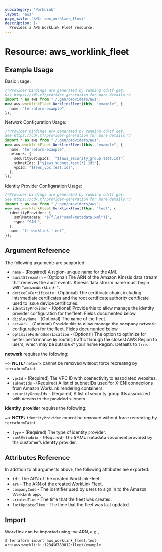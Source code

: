 ```yaml
---
subcategory: "WorkLink"
layout: "aws"
page_title: "AWS: aws_worklink_fleet"
description: |-
  Provides a AWS WorkLink Fleet resource.
---
```


# Resource: aws\_worklink\_fleet

## Example Usage

Basic usage:

```typescript
/*Provider bindings are generated by running cdktf get.
See https://cdk.tf/provider-generation for more details.*/
import * as aws from "./.gen/providers/aws";
new aws.worklinkFleet.WorklinkFleet(this, "example", {
  name: "terraform-example",
});

```

Network Configuration Usage:

```typescript
/*Provider bindings are generated by running cdktf get.
See https://cdk.tf/provider-generation for more details.*/
import * as aws from "./.gen/providers/aws";
new aws.worklinkFleet.WorklinkFleet(this, "example", {
  name: "terraform-example",
  network: {
    securityGroupIds: ["${aws_security_group.test.id}"],
    subnetIds: ["${aws_subnet.test[*].id}"],
    vpcId: "${aws_vpc.test.id}",
  },
});

```

Identity Provider Configuration Usage:

```typescript
/*Provider bindings are generated by running cdktf get.
See https://cdk.tf/provider-generation for more details.*/
import * as aws from "./.gen/providers/aws";
new aws.worklinkFleet.WorklinkFleet(this, "test", {
  identityProvider: {
    samlMetadata: '${file("saml-metadata.xml")}',
    type: "SAML",
  },
  name: "tf-worklink-fleet",
});

```

## Argument Reference

The following arguments are supported:

* `name` - (Required) A region-unique name for the AMI.
* `auditStreamArn` - (Optional) The ARN of the Amazon Kinesis data stream that receives the audit events. Kinesis data stream name must begin with `"amazonWorkLink-"`.
* `deviceCaCertificate` - (Optional) The certificate chain, including intermediate certificates and the root certificate authority certificate used to issue device certificates.
* `identityProvider` - (Optional) Provide this to allow manage the identity provider configuration for the fleet. Fields documented below.
* `displayName` - (Optional) The name of the fleet.
* `network` - (Optional) Provide this to allow manage the company network configuration for the fleet. Fields documented below.
* `optimizeForEndUserLocation` - (Optional) The option to optimize for better performance by routing traffic through the closest AWS Region to users, which may be outside of your home Region. Defaults to `true`.

**network** requires the following:

\~> **NOTE:** `network` cannot be removed without force recreating by `terraformTaint`.

* `vpcId` - (Required) The VPC ID with connectivity to associated websites.
* `subnetIds` - (Required) A list of subnet IDs used for X-ENI connections from Amazon WorkLink rendering containers.
* `securityGroupIds` - (Required) A list of security group IDs associated with access to the provided subnets.

**identity\_provider** requires the following:

\~> **NOTE:** `identityProvider` cannot be removed without force recreating by `terraformTaint`.

* `type` - (Required) The type of identity provider.
* `samlMetadata` - (Required) The SAML metadata document provided by the customer’s identity provider.

## Attributes Reference

In addition to all arguments above, the following attributes are exported:

* `id` - The ARN of the created WorkLink Fleet.
* `arn` - The ARN of the created WorkLink Fleet.
* `companyCode` - The identifier used by users to sign in to the Amazon WorkLink app.
* `createdTime` - The time that the fleet was created.
* `lastUpdatedTime` - The time that the fleet was last updated.

## Import

WorkLink can be imported using the ARN, e.g.,

```console
$ terraform import aws_worklink_fleet.test arn:aws:worklink::123456789012:fleet/example
```
